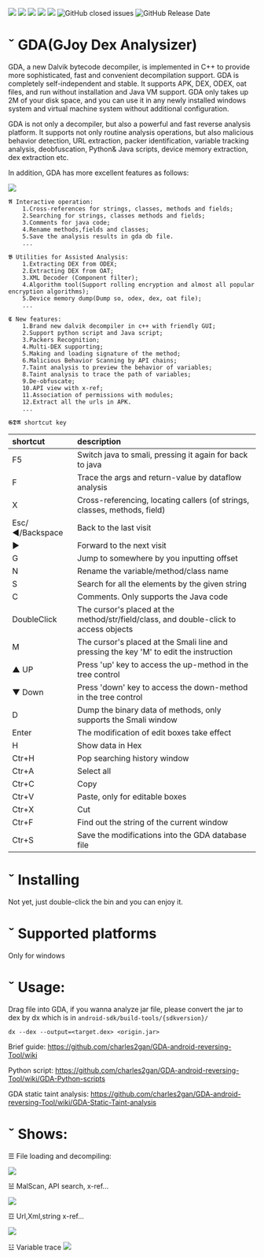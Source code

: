 
[![](https://img.shields.io/badge/website-author-brightgreen)](http://www.gda.wiki:9090)
[![](https://img.shields.io/badge/download-pro3.75-ff69b4)](http://www.gda.wiki:9090)
[![](https://img.shields.io/badge/Guide-Brief-orange)](https://github.com/charles2gan/GDA-android-reversing-Tool/wiki)
[![](https://img.shields.io/badge/Guide-Script%20Support-orange)](https://github.com/charles2gan/GDA-android-reversing-Tool/wiki/GDA-Python-scripts)
[![](https://img.shields.io/badge/Guide-taint%20analysis-orange)](https://github.com/charles2gan/GDA-android-reversing-Tool/wiki/GDA-Static-Taint-analysis)
![GitHub closed issues](https://img.shields.io/github/issues-closed/charles2gan/GDA-android-reversing-Tool)
![GitHub Release Date](https://img.shields.io/github/release-date/charles2gan/GDA-android-reversing-Tool)


# ˇ GDA(GJoy Dex Analysizer)

GDA, a new Dalvik bytecode decompiler, is implemented in C++ to provide more sophisticated, fast and convenient decompilation support. GDA is completely self-independent and stable. It supports APK, DEX, ODEX, oat files, and run without installation and Java VM support. GDA only takes up 2M of your disk space, and you can use it in any newly installed windows system and virtual machine system without additional configuration. 

GDA is not only a decompiler, but also a powerful and fast reverse analysis platform. It supports not only routine analysis operations, but also malicious behavior detection, URL extraction, packer identification, variable tracking analysis, deobfuscation, Python& Java scripts, device memory extraction, dex extraction etc.

In addition, GDA has more excellent features as follows:


![](https://github.com/charles2gan/GDA-android-reversing-Tool/blob/master/GDA_PIC/3_entry_x-ref.png)


```
𝕬 Interactive operation:
    1.Cross-references for strings, classes, methods and fields;
    2.Searching for strings, classes methods and fields;
    3.Comments for java code;
    4.Rename methods,fields and classes;
    5.Save the analysis results in gda db file.
    ...
  
𝕭 Utilities for Assisted Analysis:
    1.Extracting DEX from ODEX;
    2.Extracting DEX from OAT;
    3.XML Decoder (Component filter);
    4.Algorithm tool(Support rolling encryption and almost all popular encryption algorithms);
    5.Device memory dump(Dump so, odex, dex, oat file);
    ...
    
𝕮 New features:
    1.Brand new dalvik decompiler in c++ with friendly GUI;
    2.Support python script and Java script;
    3.Packers Recognition;
    4.Multi-DEX supporting;
    5.Making and loading signature of the method;
    6.Malicious Behavior Scanning by API chains;
    7.Taint analysis to preview the behavior of variables;
    8.Taint analysis to trace the path of variables;
    9.De-obfuscate;
    10.API view with x-ref;
    11.Association of permissions with modules;
    12.Extract all the urls in APK.
    ...
```  


`𝕲𝕯𝕬 shortcut key`

|shortcut    |description|
|:-|:-|
|F5   |Switch java to smali, pressing it again for back to java|
|F    |Trace the args and return-value by dataflow analysis|
|X    |Cross-referencing, locating callers (of strings, classes, methods, field)|
|Esc/◄/Backspace    |Back to the last visit|
|►    |Forward to the next visit|
|G    |Jump to somewhere by you inputting offset |
|N    |Rename the variable/method/class name|
|S    |Search for all the elements by the given string|
|C    |Comments. Only supports the Java code|
|DoubleClick    |The cursor's placed at the method/str/field/class, and double-click to access objects|
|M    |The cursor's placed at the Smali line and pressing the key 'M' to edit the instruction|
|▲ UP   |Press 'up' key to access the up-method in the tree control|
|▼ Down  |Press 'down' key to access the down-method in the tree control|
|D    |Dump the binary data of methods, only supports the Smali window|
|Enter     |The modification of edit boxes take effect|
|H    |Show data in Hex|
|Ctr+H    |Pop searching history window|
|Ctr+A    |Select all|
|Ctr+C    |Copy|
|Ctr+V    |Paste, only for editable boxes|
|Ctr+X    |Cut|
|Ctr+F    |Find out the string of the current window|
|Ctr+S    |Save the modifications into the GDA database file|


# ˇ Installing

  Not yet, just double-click the bin and you can enjoy it.

# ˇ Supported platforms

  Only for windows

# ˇ Usage:

  Drag file into GDA, if you wanna analyze jar file, please convert the jar to dex by dx which is in `android-sdk/build-tools/{sdkversion}/`
  ```
  dx --dex --output=<target.dex> <origin.jar>
  ```
  
  Brief guide: https://github.com/charles2gan/GDA-android-reversing-Tool/wiki
  
  Python script: https://github.com/charles2gan/GDA-android-reversing-Tool/wiki/GDA-Python-scripts
  
  GDA static taint analysis: https://github.com/charles2gan/GDA-android-reversing-Tool/wiki/GDA-Static-Taint-analysis
  
  
  
# ˇ Shows:
  
  ☰ File loading and decompiling:
  
  ![](https://github.com/charles2gan/GDA-android-reversing-Tool/blob/master/gif/load.gif)
  
  ☱ MalScan, API search, x-ref...
  
  ![](https://github.com/charles2gan/GDA-android-reversing-Tool/blob/master/gif/check.gif)
  
  ☲ Url,Xml,string x-ref...

  ![](https://github.com/charles2gan/GDA-android-reversing-Tool/blob/master/gif/mainfest.gif)
  
  ☳ Variable trace
  ![](https://github.com/charles2gan/GDA-android-reversing-Tool/blob/master/gif/dataflow_return.gif)
